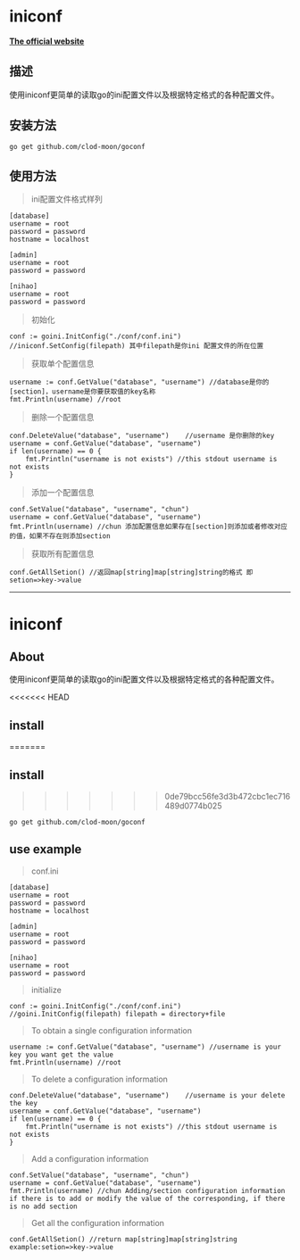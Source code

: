 iniconf
========

**[The official website](https://github.com/clod-moon)**
## 描述

使用iniconf更简单的读取go的ini配置文件以及根据特定格式的各种配置文件。

## 安装方法

	go get github.com/clod-moon/goconf

## 使用方法

>ini配置文件格式样列

	[database]
	username = root
	password = password
	hostname = localhost
	
	[admin]
	username = root
	password = password
	
	[nihao]
	username = root
	password = password

>初始化

	conf := goini.InitConfig("./conf/conf.ini") //iniconf.SetConfig(filepath) 其中filepath是你ini 配置文件的所在位置

>获取单个配置信息

	username := conf.GetValue("database", "username") //database是你的[section]，username是你要获取值的key名称
	fmt.Println(username) //root

>删除一个配置信息

	conf.DeleteValue("database", "username")	//username 是你删除的key
	username = conf.GetValue("database", "username")
	if len(username) == 0 {
		fmt.Println("username is not exists") //this stdout username is not exists
	}

>添加一个配置信息

	conf.SetValue("database", "username", "chun")
	username = conf.GetValue("database", "username")
	fmt.Println(username) //chun 添加配置信息如果存在[section]则添加或者修改对应的值，如果不存在则添加section

>获取所有配置信息

	conf.GetAllSetion() //返回map[string]map[string]string的格式 即setion=>key->value

---

iniconf
========


## About

使用iniconf更简单的读取go的ini配置文件以及根据特定格式的各种配置文件。

<<<<<<< HEAD
## install
=======
## install 
>>>>>>> 0de79bcc56fe3d3b472cbc1ec716489d0774b025

	go get github.com/clod-moon/goconf

## use example

>conf.ini

	[database]
	username = root
	password = password
	hostname = localhost
	
	[admin]
	username = root
	password = password
	
	[nihao]
	username = root
	password = password

>initialize

	conf := goini.InitConfig("./conf/conf.ini") //goini.InitConfig(filepath) filepath = directory+file

>To obtain a single configuration information

	username := conf.GetValue("database", "username") //username is your key you want get the value
	fmt.Println(username) //root

>To delete a configuration information

	conf.DeleteValue("database", "username")	//username is your delete the key
	username = conf.GetValue("database", "username")
	if len(username) == 0 {
		fmt.Println("username is not exists") //this stdout username is not exists
	}

>Add a configuration information

	conf.SetValue("database", "username", "chun")
	username = conf.GetValue("database", "username")
	fmt.Println(username) //chun Adding/section configuration information if there is to add or modify the value of the corresponding, if there is no add section

>Get all the configuration information

	conf.GetAllSetion() //return map[string]map[string]string  example:setion=>key->value



